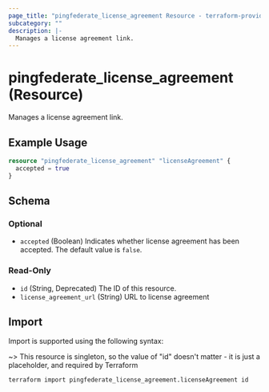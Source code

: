 ```yaml
---
page_title: "pingfederate_license_agreement Resource - terraform-provider-pingfederate"
subcategory: ""
description: |-
  Manages a license agreement link.
---
```


# pingfederate_license_agreement (Resource)

Manages a license agreement link.

## Example Usage

```terraform
resource "pingfederate_license_agreement" "licenseAgreement" {
  accepted = true
}
```

<!-- schema generated by tfplugindocs -->
## Schema

### Optional

- `accepted` (Boolean) Indicates whether license agreement has been accepted. The default value is `false`.

### Read-Only

- `id` (String, Deprecated) The ID of this resource.
- `license_agreement_url` (String) URL to license agreement

## Import

Import is supported using the following syntax:

~> This resource is singleton, so the value of "id" doesn't matter - it is just a placeholder, and required by Terraform

```shell
terraform import pingfederate_license_agreement.licenseAgreement id
```